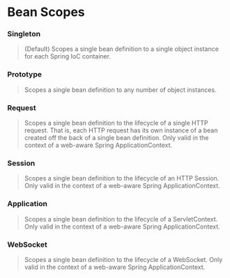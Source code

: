 # Bean Scopes

### Singleton

> (Default) Scopes a single bean definition to a single object instance for each Spring IoC container.

### Prototype

> Scopes a single bean definition to any number of object instances.

### Request

> Scopes a single bean definition to the lifecycle of a single HTTP request. That is, each HTTP request has its own instance of a bean created off the back of a single bean definition. Only valid in the context of a web-aware Spring ApplicationContext.

### Session

> Scopes a single bean definition to the lifecycle of an HTTP Session. Only valid in the context of a web-aware Spring ApplicationContext.

### Application

> Scopes a single bean definition to the lifecycle of a ServletContext. Only valid in the context of a web-aware Spring ApplicationContext.

### WebSocket

> Scopes a single bean definition to the lifecycle of a WebSocket. Only valid in the context of a web-aware Spring ApplicationContext.
